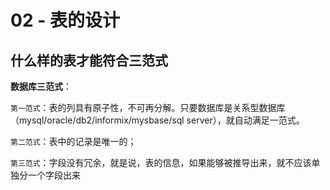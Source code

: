 # 02 - 表的设计


## 什么样的表才能符合三范式


**数据库三范式**：

`第一范式`：表的列具有原子性，不可再分解。只要数据库是关系型数据库（mysql/oracle/db2/informix/mysbase/sql server），就自动满足一范式。

`第二范式`：表中的记录是唯一的；

`第三范式`：字段没有冗余，就是说，表的信息，如果能够被推导出来，就不应该单独分一个字段出来

